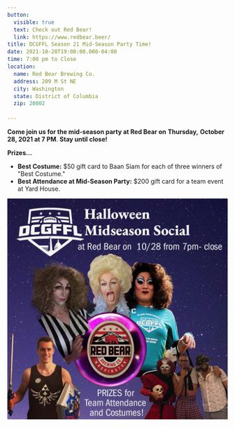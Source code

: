 ```yaml
---
button:
  visible: true
  text: Check out Red Bear!
  link: https://www.redbear.beer/
title: DCGFFL Season 21 Mid-Season Party Time!
date: 2021-10-28T19:00:00.000-04:00
time: 7:00 pm to Close
location:
  name: Red Bear Brewing Co.
  address: 209 M St NE
  city: Washington
  state: District of Columbia
  zip: 20002

---
```

**Come join us for the mid-season party at Red Bear on** **Thursday,** **October 28, 2021 at 7 PM**. **Stay until close!**   
  
**Prizes...**

* **Best Costume:** $50 gift card to Baan Siam for each of three winners of "Best Costume."
* **Best Attendance at Mid-Season Party:** $200 gift card for a team event at Yard House.

![](/img/s21-midseason-party.jpg)